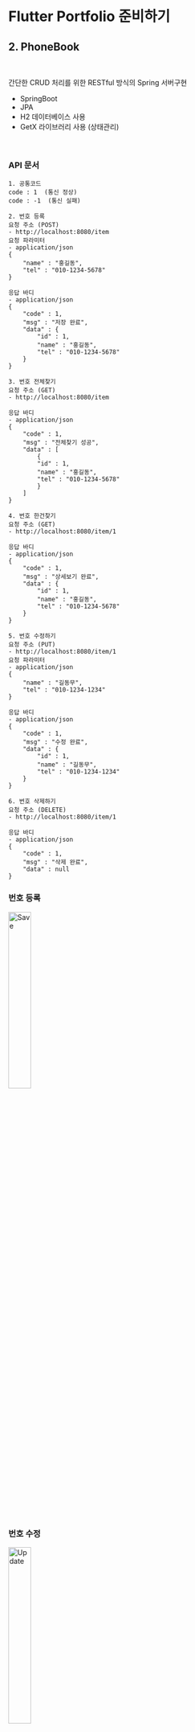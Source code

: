 # Flutter Portfolio 준비하기

## 2. PhoneBook

</br>

간단한 CRUD 처리를 위한 RESTful 방식의 Spring 서버구현

- SpringBoot
- JPA
- H2 데이터베이스 사용
- GetX 라이브러리 사용 (상태관리)

</br>

### API 문서

```
1. 공통코드
code : 1  (통신 정상)
code : -1  (통신 실패)

2. 번호 등록
요청 주소 (POST)
- http://localhost:8080/item
요청 파라미터
- application/json
{
    "name" : "홍길동",
    "tel" : "010-1234-5678"
}

응답 바디
- application/json
{
    "code" : 1,
    "msg" : "저장 완료",
    "data" : {
        "id" : 1,
        "name" : "홍길동",
        "tel" : "010-1234-5678"
    }
}

3. 번호 전체찾기
요청 주소 (GET)
- http://localhost:8080/item

응답 바디
- application/json
{
    "code" : 1,
    "msg" : "전체찾기 성공",
    "data" : [
        {
        "id" : 1,
        "name" : "홍길동",
        "tel" : "010-1234-5678"
        }
    ]
}

4. 번호 한건찾기
요청 주소 (GET)
- http://localhost:8080/item/1

응답 바디
- application/json
{
    "code" : 1,
    "msg" : "상세보기 완료",
    "data" : {
        "id" : 1,
        "name" : "홍길동",
        "tel" : "010-1234-5678"
    }
}

5. 번호 수정하기
요청 주소 (PUT)
- http://localhost:8080/item/1
요청 파라미터
- application/json
{
    "name" : "길동무",
    "tel" : "010-1234-1234"
}

응답 바디
- application/json
{
    "code" : 1,
    "msg" : "수정 완료",
    "data" : {
        "id" : 1,
        "name" : "길동무",
        "tel" : "010-1234-1234"
    }
}

6. 번호 삭제하기
요청 주소 (DELETE)
- http://localhost:8080/item/1

응답 바디
- application/json
{
    "code" : 1,
    "msg" : "삭제 완료",
    "data" : null
}

```

### 번호 등록

<img src="0_img/2_PhoneBook/저장.gif" width="30%" height="30%" alt="Save"></img>

</br>

### 번호 수정

<img src="0_img/2_PhoneBook/수정.gif" width="30%" height="30%" alt="Update"></img>

</br>

### 번호 삭제

<img src="0_img/2_PhoneBook/삭제.gif" width="30%" height="30%" alt="Delete"></img>

</br>

### 풀버전

<img src="0_img/2_PhoneBook/풀.gif" width="30%" height="30%" alt="Full"></img>

</br>

</br>

## 1. 이상형 월드컵

</br>

내부 스토리지로 그냥 간단한 이상형 월드컵 만들어 보는 중.

</br>
</br>

### 시작 Intro

<img src="0_img/1_WorldCup/인트로.gif" width="30%" height="30%" alt="Intro"></img>
<img src="0_img/1_WorldCup/시작화면.png" width="30%" height="30%" alt="Intro"></img>

</br>

### 메인 화면

<img src="0_img/1_WorldCup/홈1.png" width="30%" height="30%" alt="Home"></img>
<img src="0_img/1_WorldCup/홈2.png" width="30%" height="30%" alt="Home"></img>
<img src="0_img/1_WorldCup/홈3.png" width="30%" height="30%" alt="Home"></img>

<img src="0_img/1_WorldCup/홈화면.gif" width="30%" height="30%" alt="Intro"></img>

</br>

### 선택 화면

<img src="0_img/1_WorldCup/선택화면.png" width="30%" height="30%" alt="Choice"></img>
<img src="0_img/1_WorldCup/선택화면2.png" width="30%" height="30%" alt="Choice"></img>

</br>

### 우승 화면

<img src="0_img/1_WorldCup/우승화면.png" width="30%" height="30%" alt="Winner"></img>
<img src="0_img/1_WorldCup/우승화면2.png" width="30%" height="30%" alt="Winner"></img>

</br>

### 카테고리 별 화면

</br>

#### 여자 아이돌 월드컵

<img src="0_img/1_WorldCup/여자아이돌.gif" width="30%" height="30%" alt="WorldCup"></img>

</br>  
</br>

#### 여자 배우 월드컵

<img src="0_img/1_WorldCup/여자배우.gif" width="30%" height="30%" alt="WorldCup"></img>

</br>  
</br>

#### 가고 싶은 나라 월드컵

<img src="0_img/1_WorldCup/나라.gif" width="30%" height="30%" alt="WorldCup"></img>

</br>  
</br>

#### 하고 싶은 여행 월드컵

<img src="0_img/1_WorldCup/여행.gif" width="30%" height="30%" alt="WorldCup"></img>

</br>  
</br>

#### 메뉴 선정 월드컵

## <img src="0_img/1_WorldCup/음식.gif" width="30%" height="30%" alt="WorldCup"></img>
